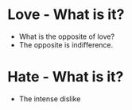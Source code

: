 # Love -  What is it?
* What is the opposite of love?
* The opposite is indifference.

# Hate - What is it?
* The intense dislike
